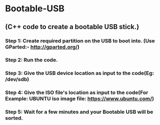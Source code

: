 # Bootable-USB

## (C++ code to create a bootable USB stick.)

### Step 1: Create required partition on the USB to boot into. (Use GParted:- http://gparted.org/)
### Step 2: Run the code.
### Step 3: Give the USB device location as input to the code(Eg: /dev/sdb)
### Step 4: Give the ISO file's location as input to the code(For Example: UBUNTU iso image file: https://www.ubuntu.com/)
### Step 5: Wait for a few minutes and your Bootable USB will be sorted.

